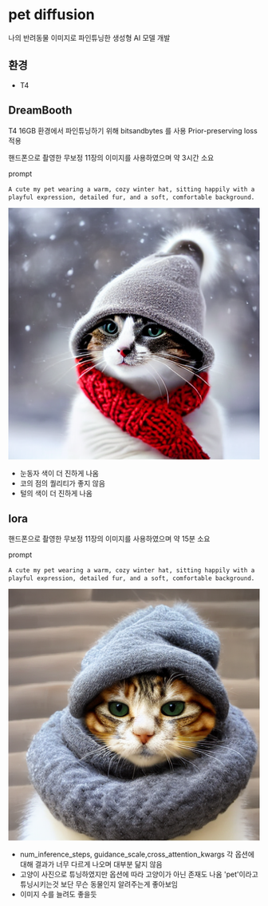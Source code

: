 # pet diffusion

나의 반려동물 이미지로 파인튜닝한 생성형 AI 모델 개발

## 환경

- T4

## DreamBooth

T4 16GB 환경에서 파인튜닝하기 위해 bitsandbytes 를 사용
Prior-preserving loss 적용

핸드폰으로 촬영한 무보정 11장의 이미지를 사용하였으며
약 3시간 소요

prompt

```
A cute my pet wearing a warm, cozy winter hat, sitting happily with a playful expression, detailed fur, and a soft, comfortable background.
```

<img src="https://github.com/birariro/pet-diffusion/blob/master/output/images/pet_dreambooth.png"/>

- 눈동자 색이 더 진하게 나옴
- 코의 점의 퀄리티가 좋지 않음
- 털의 색이 더 진하게 나옴

## lora

핸드폰으로 촬영한 무보정 11장의 이미지를 사용하였으며
약 15분 소요

prompt

```
A cute my pet wearing a warm, cozy winter hat, sitting happily with a playful expression, detailed fur, and a soft, comfortable background.
```

<img src="https://github.com/birariro/pet-diffusion/blob/master/output/images/pet_lora.png"/>

- num_inference_steps, guidance_scale,cross_attention_kwargs 각 옵션에 대해 결과가 너무 다르게 나오며 대부분 닮지 않음
- 고양이 사진으로 튜닝하였지만 옵션에 따라 고양이가 아닌 존재도 나옴 'pet'이라고 튜닝시키는것 보단 무슨 동물인지 알려주는게 좋아보임
- 이미지 수를 늘려도 좋을듯
